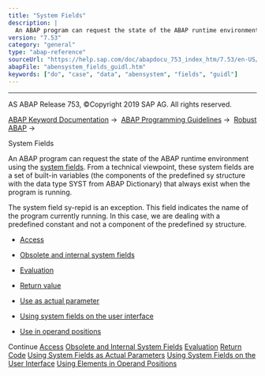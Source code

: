 ```yaml
---
title: "System Fields"
description: |
  An ABAP program can request the state of the ABAP runtime environment using the system fields(https://help.sap.com/doc/abapdocu_753_index_htm/7.53/en-US/abensystem_fields.htm). From a technical viewpoint, these system fields are a set of built-in variables (the components of the predefined sy stru
version: "7.53"
category: "general"
type: "abap-reference"
sourceUrl: "https://help.sap.com/doc/abapdocu_753_index_htm/7.53/en-US/abensystem_fields_guidl.htm"
abapFile: "abensystem_fields_guidl.htm"
keywords: ["do", "case", "data", "abensystem", "fields", "guidl"]
---
```


* * *

AS ABAP Release 753, ©Copyright 2019 SAP AG. All rights reserved.

[ABAP Keyword Documentation](https://help.sap.com/doc/abapdocu_753_index_htm/7.53/en-US/abenabap.htm) →  [ABAP Programming Guidelines](https://help.sap.com/doc/abapdocu_753_index_htm/7.53/en-US/abenabap_pgl.htm) →  [Robust ABAP](https://help.sap.com/doc/abapdocu_753_index_htm/7.53/en-US/abenrobust_abap_guidl.htm) → 

System Fields

An ABAP program can request the state of the ABAP runtime environment using the [system fields](https://help.sap.com/doc/abapdocu_753_index_htm/7.53/en-US/abensystem_fields.htm). From a technical viewpoint, these system fields are a set of built-in variables (the components of the predefined sy structure with the data type SYST from ABAP Dictionary) that always exist when the program is running.

The system field sy-repid is an exception. This field indicates the name of the program currently running. In this case, we are dealing with a predefined constant and not a component of the predefined sy structure.

-   [Access](https://help.sap.com/doc/abapdocu_753_index_htm/7.53/en-US/abensyst_field_access_guidl.htm "Guideline")

-   [Obsolete and internal system fields](https://help.sap.com/doc/abapdocu_753_index_htm/7.53/en-US/abenobs_intern_system_field_guidl.htm "Guideline")

-   [Evaluation](https://help.sap.com/doc/abapdocu_753_index_htm/7.53/en-US/abenevaluation_guidl.htm "Guideline")

-   [Return value](https://help.sap.com/doc/abapdocu_753_index_htm/7.53/en-US/abenreturn_value_guidl.htm "Guideline")

-   [Use as actual parameter](https://help.sap.com/doc/abapdocu_753_index_htm/7.53/en-US/abenuse_actual_parameters_guidl.htm "Guideline")

-   [Using system fields on the user interface](https://help.sap.com/doc/abapdocu_753_index_htm/7.53/en-US/abenuse_ui_guidl.htm "Guideline")

-   [Use in operand positions](https://help.sap.com/doc/abapdocu_753_index_htm/7.53/en-US/abenuse_operand_position_guidl.htm "Guideline")

Continue
[Access](https://help.sap.com/doc/abapdocu_753_index_htm/7.53/en-US/abensyst_field_access_guidl.htm)
[Obsolete and Internal System Fields](https://help.sap.com/doc/abapdocu_753_index_htm/7.53/en-US/abenobs_intern_system_field_guidl.htm)
[Evaluation](https://help.sap.com/doc/abapdocu_753_index_htm/7.53/en-US/abenevaluation_guidl.htm)
[Return Code](https://help.sap.com/doc/abapdocu_753_index_htm/7.53/en-US/abenreturn_value_guidl.htm)
[Using System Fields as Actual Parameters](https://help.sap.com/doc/abapdocu_753_index_htm/7.53/en-US/abenuse_actual_parameters_guidl.htm)
[Using System Fields on the User Interface](https://help.sap.com/doc/abapdocu_753_index_htm/7.53/en-US/abenuse_ui_guidl.htm)
[Using Elements in Operand Positions](https://help.sap.com/doc/abapdocu_753_index_htm/7.53/en-US/abenuse_operand_position_guidl.htm)